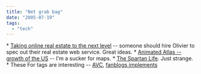 ```yaml
---
title: "Net grab bag"
date: "2005-07-19"
tags: 
  - "tech"
---
```


\* [Taking online real estate to the next level](http://www.oliviertravers.com/archives/2005/07/19/whos-going-to-take-online-real-estate-to-the-next-level/index.php?atom) -- someone should hire Olivier to spec out their real estate web service. Great ideas. \* [Animated Atlas -- growth of the US](http://www.hitormiss.org/2005/07/06/animated-atlas-growth-of-the-united-states/) -- I'm a sucker for maps. \* [The Spartan Life](http://www.gadgetopia.com/2005/07/13/TheSpartanLife.html). Just strange. \* These For tags are interesting -- [AVC](http://avc.blogs.com/a_vc/2005/07/forfredwilson.html), [fanblogs implements](http://www.fanblogs.com/fanblogs/005310.php)
